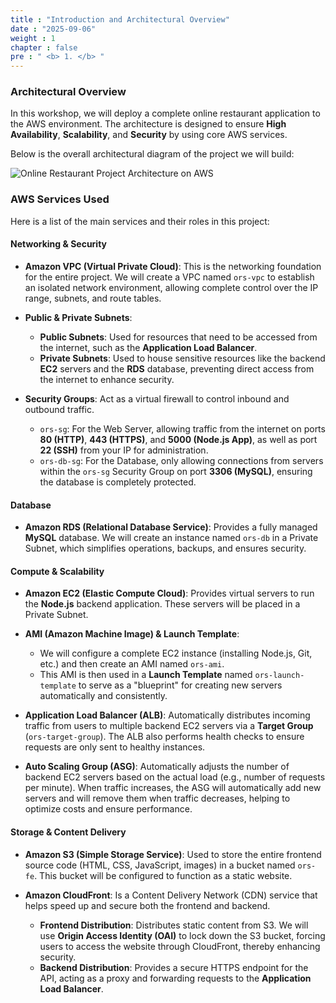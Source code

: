 ```yaml
---
title : "Introduction and Architectural Overview"
date : "2025-09-06" 
weight : 1 
chapter : false
pre : " <b> 1. </b> "
---
```


### Architectural Overview

In this workshop, we will deploy a complete online restaurant application to the AWS environment. The architecture is designed to ensure **High Availability**, **Scalability**, and **Security** by using core AWS services.

Below is the overall architectural diagram of the project we will build:

![Online Restaurant Project Architecture on AWS](/images/1.introduction/ors-architecture.png) 

### AWS Services Used

Here is a list of the main services and their roles in this project:

#### Networking & Security

*   **Amazon VPC (Virtual Private Cloud)**: This is the networking foundation for the entire project. We will create a VPC named `ors-vpc` to establish an isolated network environment, allowing complete control over the IP range, subnets, and route tables.

*   **Public & Private Subnets**:
    *   **Public Subnets**: Used for resources that need to be accessed from the internet, such as the **Application Load Balancer**.
    *   **Private Subnets**: Used to house sensitive resources like the backend **EC2** servers and the **RDS** database, preventing direct access from the internet to enhance security.

*   **Security Groups**: Act as a virtual firewall to control inbound and outbound traffic.
    *   `ors-sg`: For the Web Server, allowing traffic from the internet on ports **80 (HTTP)**, **443 (HTTPS)**, and **5000 (Node.js App)**, as well as port **22 (SSH)** from your IP for administration.
    *   `ors-db-sg`: For the Database, only allowing connections from servers within the `ors-sg` Security Group on port **3306 (MySQL)**, ensuring the database is completely protected.

#### Database

*   **Amazon RDS (Relational Database Service)**: Provides a fully managed **MySQL** database. We will create an instance named `ors-db` in a Private Subnet, which simplifies operations, backups, and ensures security.

#### Compute & Scalability

*   **Amazon EC2 (Elastic Compute Cloud)**: Provides virtual servers to run the **Node.js** backend application. These servers will be placed in a Private Subnet.

*   **AMI (Amazon Machine Image) & Launch Template**:
    *   We will configure a complete EC2 instance (installing Node.js, Git, etc.) and then create an AMI named `ors-ami`.
    *   This AMI is then used in a **Launch Template** named `ors-launch-template` to serve as a "blueprint" for creating new servers automatically and consistently.

*   **Application Load Balancer (ALB)**: Automatically distributes incoming traffic from users to multiple backend EC2 servers via a **Target Group** (`ors-target-group`). The ALB also performs health checks to ensure requests are only sent to healthy instances.

*   **Auto Scaling Group (ASG)**: Automatically adjusts the number of backend EC2 servers based on the actual load (e.g., number of requests per minute). When traffic increases, the ASG will automatically add new servers and will remove them when traffic decreases, helping to optimize costs and ensure performance.

#### Storage & Content Delivery

*   **Amazon S3 (Simple Storage Service)**: Used to store the entire frontend source code (HTML, CSS, JavaScript, images) in a bucket named `ors-fe`. This bucket will be configured to function as a static website.

*   **Amazon CloudFront**: Is a Content Delivery Network (CDN) service that helps speed up and secure both the frontend and backend.
    *   **Frontend Distribution**: Distributes static content from S3. We will use **Origin Access Identity (OAI)** to lock down the S3 bucket, forcing users to access the website through CloudFront, thereby enhancing security.
    *   **Backend Distribution**: Provides a secure HTTPS endpoint for the API, acting as a proxy and forwarding requests to the **Application Load Balancer**.